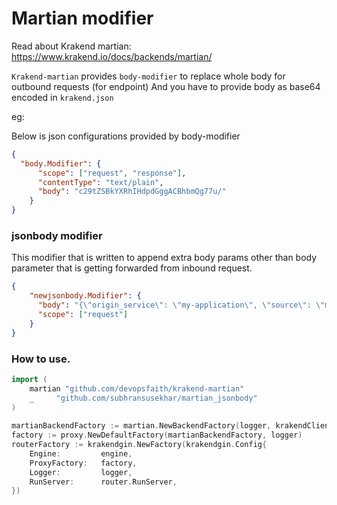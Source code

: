 # Martian modifier

Read about Krakend martian: 
https://www.krakend.io/docs/backends/martian/

`Krakend-martian` provides `body-modifier` to replace whole body for outbound requests (for endpoint)
And you have to provide body as base64 encoded in `krakend.json` 

eg: 

Below is json configurations provided by body-modifier

```json
{ 
  "body.Modifier": {
      "scope": ["request", "response"],
      "contentType": "text/plain",
      "body": "c29tZSBkYXRhIHdpdGggACBhbmQg77u/"
    }
}
```

### jsonbody modifier

This modifier that is written to append extra body params other than body parameter that is getting forwarded from inbound request.  

```json
{
    "newjsonbody.Modifier": {
      "body": "{\"origin_service\": \"my-application\", \"source\": \"mobile-app\"}",
      "scope": ["request"]
    }
}
```

### How to use.

```go
import (
    martian "github.com/devopsfaith/krakend-martian"
    _     "github.com/subhransusekhar/martian_jsonbody"
)
 
martianBackendFactory := martian.NewBackendFactory(logger, krakendClient.DefaultHTTPRequestExecutor(krakendClient.NewHTTPClient))
factory := proxy.NewDefaultFactory(martianBackendFactory, logger)
routerFactory := krakendgin.NewFactory(krakendgin.Config{
    Engine:         engine,
    ProxyFactory:   factory,
    Logger:         logger,
    RunServer:      router.RunServer,
})
``` 